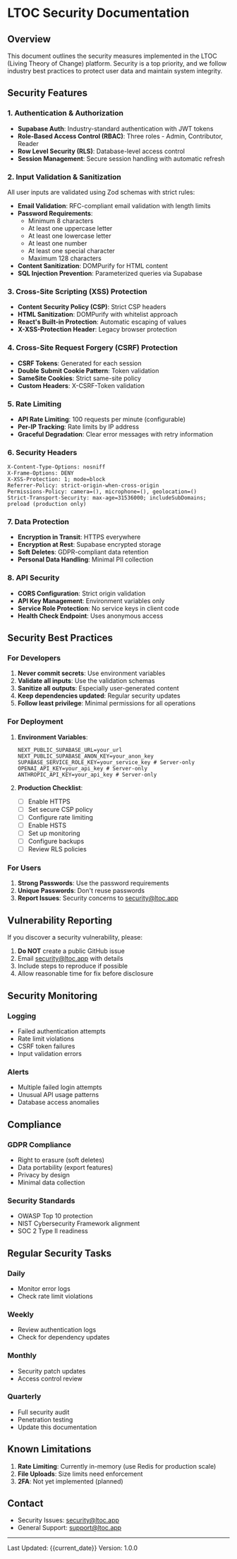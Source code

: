 # LTOC Security Documentation

## Overview

This document outlines the security measures implemented in the LTOC (Living Theory of Change) platform. Security is a top priority, and we follow industry best practices to protect user data and maintain system integrity.

## Security Features

### 1. Authentication & Authorization

- **Supabase Auth**: Industry-standard authentication with JWT tokens
- **Role-Based Access Control (RBAC)**: Three roles - Admin, Contributor, Reader
- **Row Level Security (RLS)**: Database-level access control
- **Session Management**: Secure session handling with automatic refresh

### 2. Input Validation & Sanitization

All user inputs are validated using Zod schemas with strict rules:

- **Email Validation**: RFC-compliant email validation with length limits
- **Password Requirements**:
  - Minimum 8 characters
  - At least one uppercase letter
  - At least one lowercase letter
  - At least one number
  - At least one special character
  - Maximum 128 characters
- **Content Sanitization**: DOMPurify for HTML content
- **SQL Injection Prevention**: Parameterized queries via Supabase

### 3. Cross-Site Scripting (XSS) Protection

- **Content Security Policy (CSP)**: Strict CSP headers
- **HTML Sanitization**: DOMPurify with whitelist approach
- **React's Built-in Protection**: Automatic escaping of values
- **X-XSS-Protection Header**: Legacy browser protection

### 4. Cross-Site Request Forgery (CSRF) Protection

- **CSRF Tokens**: Generated for each session
- **Double Submit Cookie Pattern**: Token validation
- **SameSite Cookies**: Strict same-site policy
- **Custom Headers**: X-CSRF-Token validation

### 5. Rate Limiting

- **API Rate Limiting**: 100 requests per minute (configurable)
- **Per-IP Tracking**: Rate limits by IP address
- **Graceful Degradation**: Clear error messages with retry information

### 6. Security Headers

```
X-Content-Type-Options: nosniff
X-Frame-Options: DENY
X-XSS-Protection: 1; mode=block
Referrer-Policy: strict-origin-when-cross-origin
Permissions-Policy: camera=(), microphone=(), geolocation=()
Strict-Transport-Security: max-age=31536000; includeSubDomains; preload (production only)
```

### 7. Data Protection

- **Encryption in Transit**: HTTPS everywhere
- **Encryption at Rest**: Supabase encrypted storage
- **Soft Deletes**: GDPR-compliant data retention
- **Personal Data Handling**: Minimal PII collection

### 8. API Security

- **CORS Configuration**: Strict origin validation
- **API Key Management**: Environment variables only
- **Service Role Protection**: No service keys in client code
- **Health Check Endpoint**: Uses anonymous access

## Security Best Practices

### For Developers

1. **Never commit secrets**: Use environment variables
2. **Validate all inputs**: Use the validation schemas
3. **Sanitize all outputs**: Especially user-generated content
4. **Keep dependencies updated**: Regular security updates
5. **Follow least privilege**: Minimal permissions for all operations

### For Deployment

1. **Environment Variables**:
   ```env
   NEXT_PUBLIC_SUPABASE_URL=your_url
   NEXT_PUBLIC_SUPABASE_ANON_KEY=your_anon_key
   SUPABASE_SERVICE_ROLE_KEY=your_service_key # Server-only
   OPENAI_API_KEY=your_api_key # Server-only
   ANTHROPIC_API_KEY=your_api_key # Server-only
   ```

2. **Production Checklist**:
   - [ ] Enable HTTPS
   - [ ] Set secure CSP policy
   - [ ] Configure rate limiting
   - [ ] Enable HSTS
   - [ ] Set up monitoring
   - [ ] Configure backups
   - [ ] Review RLS policies

### For Users

1. **Strong Passwords**: Use the password requirements
2. **Unique Passwords**: Don't reuse passwords
3. **Report Issues**: Security concerns to security@ltoc.app

## Vulnerability Reporting

If you discover a security vulnerability, please:

1. **Do NOT** create a public GitHub issue
2. Email security@ltoc.app with details
3. Include steps to reproduce if possible
4. Allow reasonable time for fix before disclosure

## Security Monitoring

### Logging

- Failed authentication attempts
- Rate limit violations
- CSRF token failures
- Input validation errors

### Alerts

- Multiple failed login attempts
- Unusual API usage patterns
- Database access anomalies

## Compliance

### GDPR Compliance

- Right to erasure (soft deletes)
- Data portability (export features)
- Privacy by design
- Minimal data collection

### Security Standards

- OWASP Top 10 protection
- NIST Cybersecurity Framework alignment
- SOC 2 Type II readiness

## Regular Security Tasks

### Daily
- Monitor error logs
- Check rate limit violations

### Weekly
- Review authentication logs
- Check for dependency updates

### Monthly
- Security patch updates
- Access control review

### Quarterly
- Full security audit
- Penetration testing
- Update this documentation

## Known Limitations

1. **Rate Limiting**: Currently in-memory (use Redis for production scale)
2. **File Uploads**: Size limits need enforcement
3. **2FA**: Not yet implemented (planned)

## Contact

- Security Issues: security@ltoc.app
- General Support: support@ltoc.app

---

Last Updated: {{current_date}}
Version: 1.0.0